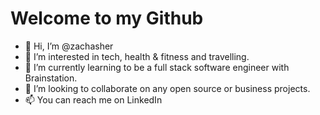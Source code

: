 # Welcome to my Github

- 👋 Hi, I’m @zachasher
- 👀 I’m interested in tech, health & fitness and travelling.
- 🌱 I’m currently learning to be a full stack software engineer with Brainstation.
- 💞️ I’m looking to collaborate on any open source or business projects.
- 📫 You can reach me on LinkedIn

<!---
zachasher/zachasher is a ✨ special ✨ repository because its `README.md` (this file) appears on your GitHub profile.
You can click the Preview link to take a look at your changes.
--->

